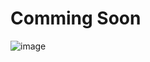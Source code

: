 # Comming Soon
![image](https://github.com/user-attachments/assets/b1a49afc-88ef-4230-818e-e6609e700687)
